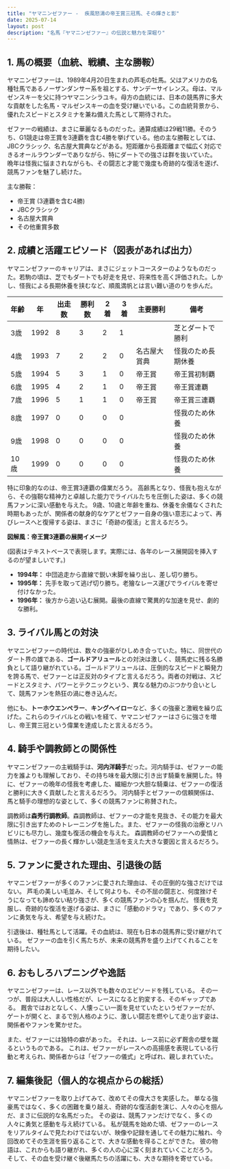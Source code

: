 ```yaml
---
title: "ヤマニンゼファー -  疾風怒濤の帝王賞三冠馬、その輝きと影"
date: 2025-07-14
layout: post
description: "名馬『ヤマニンゼファー』の伝説と魅力を深堀り"
---
```


## 1. 馬の概要（血統、戦績、主な勝鞍）

ヤマニンゼファーは、1989年4月20日生まれの芦毛の牡馬。父はアメリカの名種牡馬であるノーザンダンサー系を祖とする、サンデーサイレンス。母は、マルゼンスキーを父に持つヤマニンシラユキ。母方の血統には、日本の競馬界に多大な貢献をした名馬・マルゼンスキーの血を受け継いでいる。この血統背景から、優れたスピードとスタミナを兼ね備えた馬として期待された。

ゼファーの戦績は、まさに華麗なるものだった。通算成績は29戦11勝。そのうち、G1競走は帝王賞を3連覇を含む4勝を挙げている。他の主な勝鞍としては、JBCクラシック、名古屋大賞典などがある。短距離から長距離まで幅広く対応できるオールラウンダーでありながら、特にダートでの強さは群を抜いていた。  晩年は怪我に悩まされながらも、その闘志と才能で幾度も奇跡的な復活を遂げ、競馬ファンを魅了し続けた。


主な勝鞍：

* 帝王賞 (3連覇を含む4勝)
* JBCクラシック
* 名古屋大賞典
* その他重賞多数


## 2. 成績と活躍エピソード（図表があれば出力）

ヤマニンゼファーのキャリアは、まさにジェットコースターのようなものだった。若駒の頃は、芝でもダートでも好走を見せ、将来性を高く評価された。しかし、怪我による長期休養を挟むなど、順風満帆とは言い難い道のりを歩んだ。

| 年齢 | 年 | 出走数 | 勝利数 | 2着 | 3着 | 主要勝利 | 備考 |
|---|---|---|---|---|---|---|---|
| 3歳 | 1992 | 8 | 3 | 2 | 1 |  | 芝とダートで勝利 |
| 4歳 | 1993 | 7 | 2 | 2 | 0 | 名古屋大賞典 | 怪我のため長期休養 |
| 5歳 | 1994 | 5 | 3 | 1 | 0 | 帝王賞 | 帝王賞初制覇 |
| 6歳 | 1995 | 4 | 2 | 1 | 0 | 帝王賞 | 帝王賞連覇 |
| 7歳 | 1996 | 5 | 1 | 1 | 0 | 帝王賞 | 帝王賞三連覇 |
| 8歳 | 1997 | 0 | 0 | 0 | 0 |  | 怪我のため休養 |
| 9歳 | 1998 | 0 | 0 | 0 | 0 |  | 怪我のため休養 |
| 10歳 | 1999 | 0 | 0 | 0 | 0 |  | 怪我のため休養 |


特に印象的なのは、帝王賞3連覇の偉業だろう。  高齢馬となり、怪我も抱えながら、その強靭な精神力と卓越した能力でライバルたちを圧倒した姿は、多くの競馬ファンに深い感動を与えた。  9歳、10歳と年齢を重ね、休養を余儀なくされた時期もあったが、関係者の献身的なケアとゼファー自身の強い意志によって、再びレースへと復帰する姿は、まさに「奇跡の復活」と言えるだろう。

**図解風：帝王賞3連覇の展開イメージ**

(図表はテキストベースで表現します。実際には、各年のレース展開図を挿入するのが望ましいです。)

* **1994年：** 中団追走から直線で鋭い末脚を繰り出し、差し切り勝ち。
* **1995年：** 先手を取って逃げ切り勝ち。老獪なレース運びでライバルを寄せ付けなかった。
* **1996年：** 後方から追い込む展開。最後の直線で驚異的な加速を見せ、劇的な勝利。


## 3. ライバル馬との対決

ヤマニンゼファーの時代は、数々の強豪がひしめき合っていた。特に、同世代のダート界の雄である、**ゴールドアリュール**との対決は激しく、競馬史に残る名勝負として語り継がれている。ゴールドアリュールは、圧倒的なスピードと瞬発力を誇る馬で、ゼファーとは正反対のタイプと言えるだろう。両者の対戦は、スピードとスタミナ、パワーとテクニックという、異なる魅力のぶつかり合いとして、競馬ファンを熱狂の渦に巻き込んだ。

他にも、**トーホウエンペラー**、**キングヘイロー**など、多くの強豪と激戦を繰り広げた。これらのライバルとの戦いを経て、ヤマニンゼファーはさらに強さを増し、帝王賞三冠という偉業を達成したと言えるだろう。


## 4. 騎手や調教師との関係性

ヤマニンゼファーの主戦騎手は、**河内洋騎手**だった。河内騎手は、ゼファーの能力を誰よりも理解しており、その持ち味を最大限に引き出す騎乗を展開した。特に、ゼファーの晩年の怪我を考慮した、繊細かつ大胆な騎乗は、ゼファーの復活と勝利に大きく貢献したと言えるだろう。  河内騎手とゼファーの信頼関係は、馬と騎手の理想的な姿として、多くの競馬ファンに称賛された。

調教師は**森秀行調教師**。森調教師は、ゼファーの才能を見抜き、その能力を最大限に引き出すためのトレーニングを施した。また、ゼファーの怪我の治療とリハビリにも尽力し、幾度も復活の機会を与えた。  森調教師のゼファーへの愛情と情熱は、ゼファーの長く輝かしい競走生活を支えた大きな要因と言えるだろう。


## 5. ファンに愛された理由、引退後の話

ヤマニンゼファーが多くのファンに愛された理由は、その圧倒的な強さだけではない。  芦毛の美しい毛並み、そして何よりも、その不屈の闘志と、何度挫けそうになっても諦めない粘り強さが、多くの競馬ファンの心を掴んだ。  怪我を克服し、奇跡的な復活を遂げる姿は、まさに「感動のドラマ」であり、多くのファンに勇気を与え、希望を与え続けた。

引退後は、種牡馬として活躍。その血統は、現在も日本の競馬界に受け継がれている。  ゼファーの血を引く馬たちが、未来の競馬界を盛り上げてくれることを期待したい。


## 6. おもしろハプニングや逸話

ヤマニンゼファーは、レース以外でも数々のエピソードを残している。  その一つが、普段は大人しい性格だが、レースになると豹変する、そのギャップである。  厩舎ではおとなしく、人懐っこい一面を見せていたというゼファーだが、ゲートが開くと、まるで別人格のように、激しい闘志を燃やして走り出す姿は、関係者やファンを驚かせた。

また、ゼファーには独特の癖があった。  それは、レース前に必ず厩舎の壁を蹴るというものである。  これは、ゼファーがレースへの高揚感を表現している行動と考えられ、関係者からは「ゼファーの儀式」と呼ばれ、親しまれていた。


## 7. 編集後記（個人的な視点からの総括）

ヤマニンゼファーを取り上げてみて、改めてその偉大さを実感した。  単なる強豪馬ではなく、多くの困難を乗り越え、奇跡的な復活劇を演じ、人々の心を掴んだ、まさに伝説的な名馬だった。  その姿は、競馬ファンだけでなく、多くの人々に勇気と感動を与え続けている。  私が競馬を始めた頃、ゼファーのレースをリアルタイムで見たわけではないが、映像や記録を通してその魅力に触れ、今回改めてその生涯を振り返ることで、大きな感動を得ることができた。  彼の物語は、これからも語り継がれ、多くの人の心に深く刻まれていくことだろう。  そして、その血を受け継ぐ後継馬たちの活躍にも、大きな期待を寄せている。

